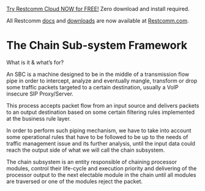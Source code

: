 



[Try Restcomm Cloud NOW for FREE!](https://www.restcomm.com/sign-up/) Zero download and install required.


All Restcomm [docs](https://www.restcomm.com/docs/) and [downloads](https://www.restcomm.com/downloads/) are now available at [Restcomm.com](https://www.restcomm.com).


The Chain Sub-system Framework
==============================

What is it & what’s for?

An SBC is a machine designed to be in the middle of a transmission flow pipe in order to intercept, analyze and eventually mangle,
transform or drop some traffic packets targeted to a certain destination, usually a VoIP insecure SIP Proxy/Server.

This process accepts packet flow from an input source and delivers packets to an output destination based on some certain filtering
rules implemented at the business rule layer.

In order to perform such piping mechanism, we have to take into account some operational rules that have to be followed to be up to
the needs of traffic management issue and its further analysis, until the input data could reach the output side of what we will call
the chain subsystem.

The chain subsystem is an entity responsible of chaining processor modules, control their life-cycle and execution priority and
delivering of the processor output to the next electable module in the chain until all modules are traversed or one of the modules
reject the packet.
